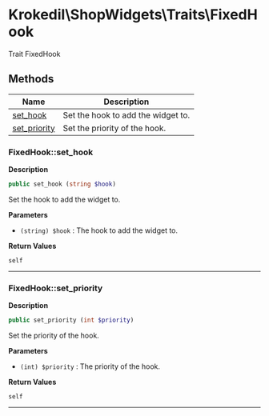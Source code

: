 # Krokedil\ShopWidgets\Traits\FixedHook  

Trait FixedHook





## Methods

| Name | Description |
|------|-------------|
|[set_hook](#fixedhookset_hook)|Set the hook to add the widget to.|
|[set_priority](#fixedhookset_priority)|Set the priority of the hook.|




### FixedHook::set_hook  

**Description**

```php
public set_hook (string $hook)
```

Set the hook to add the widget to. 

 

**Parameters**

* `(string) $hook`
: The hook to add the widget to.  

**Return Values**

`self`




<hr />


### FixedHook::set_priority  

**Description**

```php
public set_priority (int $priority)
```

Set the priority of the hook. 

 

**Parameters**

* `(int) $priority`
: The priority of the hook.  

**Return Values**

`self`




<hr />

